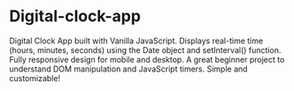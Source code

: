 # Digital-clock-app
Digital Clock App built with Vanilla JavaScript. Displays real-time time (hours, minutes, seconds) using the Date object and setInterval() function. Fully responsive design for mobile and desktop. A great beginner project to understand DOM manipulation and JavaScript timers. Simple and customizable!
